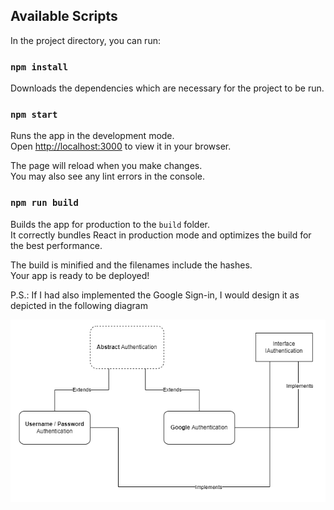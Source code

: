 ## Available Scripts

In the project directory, you can run:

### `npm install`

Downloads the dependencies which are necessary for the project to be run.

### `npm start`

Runs the app in the development mode.\
Open [http://localhost:3000](http://localhost:3000) to view it in your browser.

The page will reload when you make changes.\
You may also see any lint errors in the console.

### `npm run build`

Builds the app for production to the `build` folder.\
It correctly bundles React in production mode and optimizes the build for the best performance.

The build is minified and the filenames include the hashes.\
Your app is ready to be deployed!

P.S.: If I had also implemented the Google Sign-in, I would design it as depicted in the following diagram

![Design diagram](diagram.png "Design diagram")
